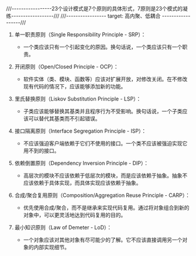 ///-----------------23个设计模式是7个原则的具体形式，7原则是23个模式的凝练------------------///
///----------------- target: 高内聚、低耦合 ------------------///

1. 单一职责原则（Single Responsibility Principle - SRP）：
    - 一个类应该只有一个引起变化的原因。换句话说，一个类应该只有一个职责。

2. 开闭原则（Open/Closed Principle - OCP）：
    - 软件实体（类、模块、函数等）应该对扩展开放，对修改关闭。在不修改现有代码的情况下，应该能够添加新的功能。

3. 里氏替换原则（Liskov Substitution Principle - LSP）：
    - 子类应该能够替换其基类并且程序行为不受影响。换句话说，一个子类应该可以替代其基类而不引起错误。

4. 接口隔离原则（Interface Segregation Principle - ISP）：
    - 不应该强迫客户端依赖于它们不使用的接口。一个类不应该被强迫实现它用不到的接口。

5. 依赖倒置原则（Dependency Inversion Principle - DIP）：
    - 高层次的模块不应该依赖于低层次的模块，而是应该依赖于抽象。抽象不应该依赖于具体实现，而具体实现应该依赖于抽象。

6. 合成/聚合复用原则（Composition/Aggregation Reuse Principle - CARP）：
    - 优先使用合成/聚合，而不是继承来实现代码复用。通过将对象组合到新的对象中，可以更灵活地达到代码复用的目的。

7. 最小知识原则（Law of Demeter - LoD）：
    - 一个对象应该对其他对象有尽可能少的了解。它不应该直接调用另一个对象的内部实现细节。
